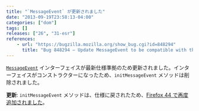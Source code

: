 ```yaml
---
title: "`MessageEvent` が更新されました"
date: "2013-09-19T23:58:13-04:00"
categories: ["dom"]
tags: []
releases: ["26", "31-esr"]
references:
    - url: "https://bugzilla.mozilla.org/show_bug.cgi?id=848294"
      title: "Bug 848294 – Update MessageEvent to be compatible with the spec"
---
```

[`MessageEvent`](https://developer.mozilla.org/docs/Web/API/MessageEvent) インターフェイスが最新仕様準拠のため更新されました。インターフェイスがコンストラクターになったため、`initMessageEvent` メソッドは削除されました。

**更新**: `initMessageEvent` メソッドは、仕様に戻されたため、[Firefox 44 で再度追加されました](https://bugzilla.mozilla.org/show_bug.cgi?id=949376)。
